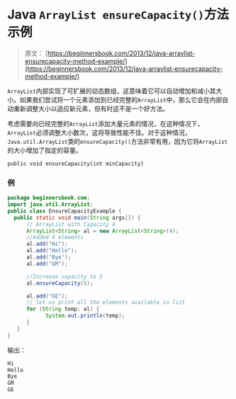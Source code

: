 # Java `ArrayList ensureCapacity()`方法示例

> 原文： [https://beginnersbook.com/2013/12/java-arraylist-ensurecapacity-method-example/](https://beginnersbook.com/2013/12/java-arraylist-ensurecapacity-method-example/)

`ArrayList`内部实现了可扩展的动态数组，这意味着它可以自动增加和减小其大小。如果我们尝试将一个元素添加到已经完整的`ArrayList`中，那么它会在内部自动重新调整大小以适应新元素，但有时这不是一个好方法。

考虑需要向已经完整的`ArrayList`添加大量元素的情况，在这种情况下，`ArrayList`必须调整大小数次，这将导致性能不佳。对于这种情况，`Java.util.ArrayList`类的`ensureCapacity()`方法非常有用，因为它将`ArrayList`的大小增加了指定的容量。

`public void ensureCapacity(int minCapacity)`

### 例

```java
package beginnersbook.com;
import java.util.ArrayList;
public class EnsureCapacityExample {
  public static void main(String args[]) {
      // ArrayList with Capacity 4
      ArrayList<String> al = new ArrayList<String>(4);
      //Added 4 elements
      al.add("Hi");
      al.add("Hello");
      al.add("Bye");
      al.add("GM");

      //Increase capacity to 5
      al.ensureCapacity(5);

      al.add("GE");
      // let us print all the elements available in list
      for (String temp: al) {
            System.out.println(temp);
      }
   }
}
```

输出：

```java
Hi
Hello
Bye
GM
GE
```
